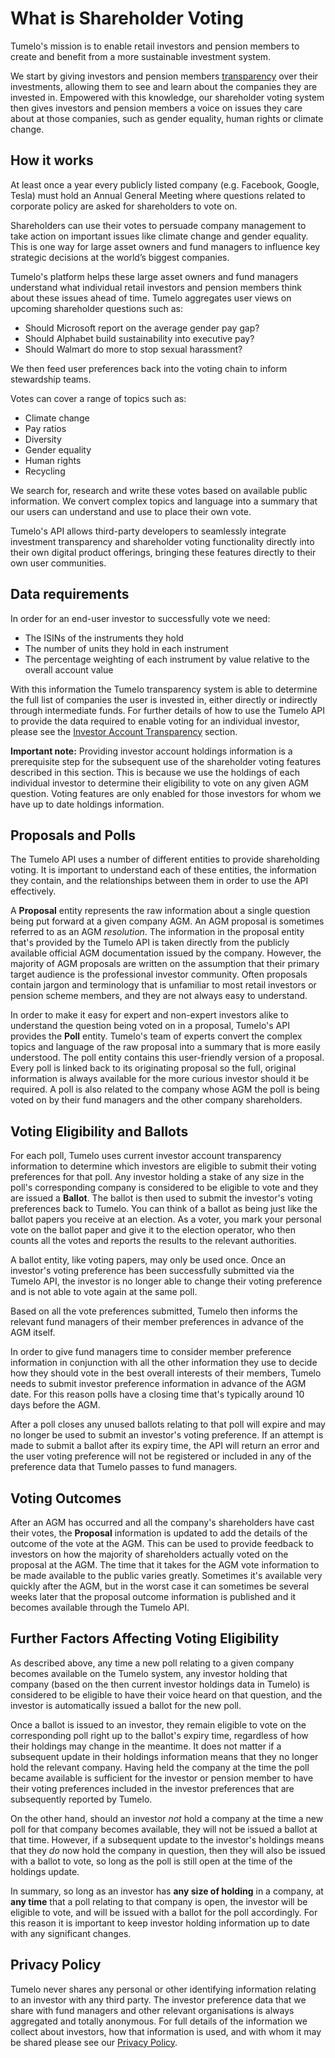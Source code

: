 # What is Shareholder Voting

Tumelo's mission is to enable retail investors and pension members to create and benefit from a more sustainable investment system.

We start by giving investors and pension members [transparency](../What_is_Transparency/README.md) over their investments, allowing them to see and learn about the companies they are invested in. Empowered with this knowledge, our shareholder voting system then gives investors and pension members a voice on issues they care about at those companies, such as gender equality, human rights or climate change.

## How it works
At least once a year every publicly listed company (e.g. Facebook, Google, Tesla) must hold an Annual General Meeting where questions related to corporate policy are asked for shareholders to vote on.

Shareholders can use their votes to persuade company management to take action on important issues like climate change and gender equality. This is one way for large asset owners and fund managers to influence key strategic decisions at the world’s biggest companies.

Tumelo's platform helps these large asset owners and fund managers understand what individual retail investors and pension members think about these issues ahead of time. Tumelo aggregates user views on upcoming shareholder questions such as:

* Should Microsoft report on the average gender pay gap?
* Should Alphabet build sustainability into executive pay?
* Should Walmart do more to stop sexual harassment?

We then feed user preferences back into the voting chain to inform stewardship teams.

Votes can cover a range of topics such as:

* Climate change
* Pay ratios
* Diversity
* Gender equality
* Human rights
* Recycling

We search for, research and write these votes based on available public information. We convert complex topics and language into a summary that our users can understand and use to place their own vote.

Tumelo's API allows third-party developers to seamlessly integrate investment transparency and shareholder voting functionality directly into their own digital product offerings, bringing these features directly to their own user communities.


## Data requirements
In order for an end-user investor to successfully vote we need:

* The ISINs of the instruments they hold
* The number of units they hold in each instrument
* The percentage weighting of each instrument by value relative to the overall account value

With this information the Tumelo transparency system is able to determine the full list of companies the user is invested in, either directly or indirectly through intermediate funds. For further details of how to use the Tumelo API to provide the data required to enable voting for an individual investor, please see the [Investor Account Transparency](../Investor_Account_Transparency/README.md) section.

**Important note:** Providing investor account holdings information is a prerequisite step for the subsequent use of the shareholder voting features described in this section. This is because we use the holdings of each individual investor to determine their eligibility to vote on any given AGM question. Voting features are only enabled for those investors for whom we have up to date holdings information.


## Proposals and Polls

The Tumelo API uses a number of different entities to provide shareholding voting. It is important to understand each of these entities, the information they contain, and the relationships between them in order to use the API effectively.

A **Proposal** entity represents the raw information about a single question being put forward at a given company AGM. An AGM proposal is sometimes referred to as an AGM *resolution*. The information in the proposal entity that's provided by the Tumelo API is taken directly from the publicly available official AGM documentation issued by the company. However, the majority of AGM proposals are written on the assumption that their primary target audience is the professional investor community. Often proposals contain jargon and terminology that is unfamiliar to most retail investors or pension scheme members, and they are not always easy to understand.

In order to make it easy for expert and non-expert investors alike to understand the question being voted on in a proposal, Tumelo's API provides the **Poll** entity. Tumelo's team of experts convert the complex topics and language of the raw proposal into a summary that is more easily understood. The poll entity contains this user-friendly version of a proposal. Every poll is linked back to its originating proposal so the full, original information is always available for the more curious investor should it be required. A poll is also related to the company whose AGM the poll is being voted on by their fund managers and the other company shareholders.


## Voting Eligibility and Ballots

For each poll, Tumelo uses current investor account transparency information to determine which investors are eligible to submit their voting preferences for that poll. Any investor holding a stake of any size in the poll's corresponding company is considered to be eligible to vote and they are issued a **Ballot**. The ballot is then used to submit the investor's voting preferences back to Tumelo. You can think of a ballot as being just like the ballot papers you receive at an election. As a voter, you mark your personal vote on the ballot paper and give it to the election operator, who then counts all the votes and reports the results to the relevant authorities.

A ballot entity, like voting papers, may only be used once. Once an investor's voting preference has been successfully submitted via the Tumelo API, the investor is no longer able to change their voting preference and is not able to vote again at the same poll.

Based on all the vote preferences submitted, Tumelo then informs the relevant fund managers of their member preferences in advance of the AGM itself.

In order to give fund managers time to consider member preference information in conjunction with all the other information they use to decide how they should vote in the best overall interests of their members, Tumelo needs to submit investor preference information in advance of the AGM date. For this reason polls have a closing time that's typically around 10 days before the AGM.

After a poll closes any unused ballots relating to that poll will expire and may no longer be used to submit an investor's voting preference.  If an attempt is made to submit a ballot after its expiry time, the API will return an error and the user voting preference will not be registered or included in any of the preference data that Tumelo passes to fund managers.

## Voting Outcomes
After an AGM has occurred and all the company's shareholders have cast their votes, the **Proposal** information is updated to add the details of the outcome of the vote at the AGM. This can be used to provide feedback to investors on how the majority of shareholders actually voted on the proposal at the AGM. The time that it takes for the AGM vote information to be made available to the public varies greatly. Sometimes it's available very quickly after the AGM, but in the worst case it can sometimes be several weeks later that the proposal outcome information is published and it becomes available through the Tumelo API.


## Further Factors Affecting Voting Eligibility
As described above, any time a new poll relating to a given company becomes available on the Tumelo system, any investor holding that company (based on the then current investor holdings data in Tumelo) is considered to be eligible to have their voice heard on that question, and the investor is automatically issued a ballot for the new poll.

Once a ballot is issued to an investor, they remain eligible to vote on the corresponding poll right up to the ballot's expiry time, regardless of how their holdings may change in the meantime. It does not matter if a subsequent update in their holdings information means that they no longer hold the relevant company. Having held the company at the time the poll became available is sufficient for the investor or pension member to have their voting preferences included in the investor preferences that are subsequently reported by Tumelo.

On the other hand, should an investor *not* hold a company at the time a new poll for that company becomes available, they will not be issued a ballot at that time. However, if a subsequent update to the investor's holdings means that they *do* now hold the company in question, then they will also be issued with a ballot to vote, so long as the poll is still open at the time of the holdings update.

In summary, so long as an investor has **any size of holding** in a company, at **any time** that a poll relating to that company is open, the investor will be eligible to vote, and will be issued with a ballot for the poll accordingly. For this reason it is important to keep investor holding information up to date with any significant changes.

## Privacy Policy

Tumelo never shares any personal or other identifying information relating to an investor with any third party. The investor preference data that we share with fund managers and other relevant organisations is always aggregated and totally anonymous. For full details of the information we collect about investors, how that information is used, and with whom it may be shared please see our [Privacy Policy](https://www.tumelo.com/privacy.pdf).



